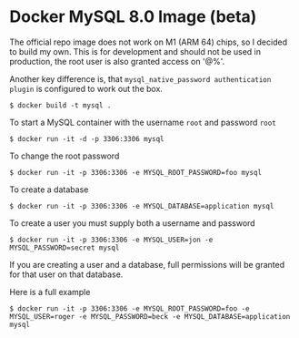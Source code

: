 # Docker MySQL 8.0 Image (beta)

The official repo image does not work on M1 (ARM 64) chips, so I decided to build my own. This is for
development and should not be used in production, the root user is also granted access on '@%'.

Another key difference is, that `mysql_native_password authentication plugin` is configured to work out the
box.

```
$ docker build -t mysql .
```

To start a MySQL container with the username `root` and password `root`

```
$ docker run -it -d -p 3306:3306 mysql
```


To change the root password

```
$ docker run -it -p 3306:3306 -e MYSQL_ROOT_PASSWORD=foo mysql
```

To create a database

```
$ docker run -it -p 3306:3306 -e MYSQL_DATABASE=application mysql
```

To create a user you must supply both a username and password

```
$ docker run -it -p 3306:3306 -e MYSQL_USER=jon -e MYSQL_PASSWORD=secret mysql
```

If you are creating a user and a database, full permissions will be granted for that
user on that database.


Here is a full example

```
$ docker run -it -p 3306:3306 -e MYSQL_ROOT_PASSWORD=foo -e MYSQL_USER=roger -e MYSQL_PASSWORD=beck -e MYSQL_DATABASE=application mysql
```